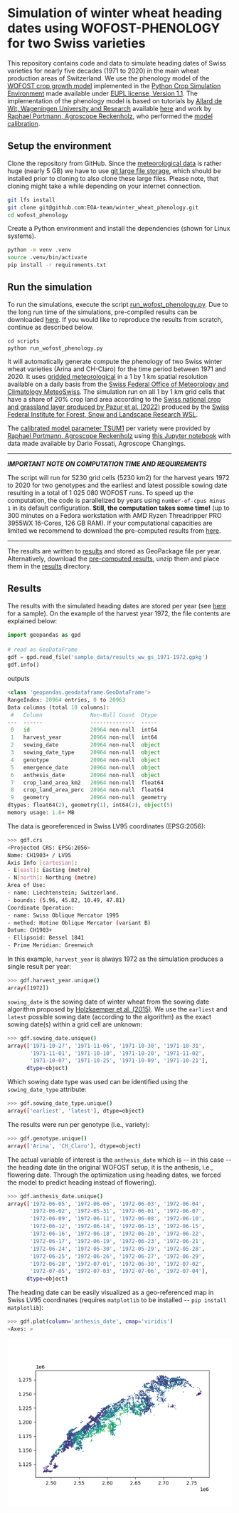 # Simulation of winter wheat heading dates using WOFOST-PHENOLOGY for two Swiss varieties

This repository contains code and data to simulate heading dates of Swiss varieties for nearly five decades (1971 to 2020) in the main wheat production areas of Switzerland. We use the phenology model of the [WOFOST crop growth model](https://www.wur.nl/en/show/A-gentle-introduction-to-WOFOST.htm) implemented in the [Python Crop Simulation Environment](https://github.com/ajwdewit/pcse) made available under [EUPL license, Version 1.1](http://ec.europa.eu/idabc/eupl). The implementation of the phenology model is based on tutorials by [Allard de Wit, Wageningen University and Research](https://github.com/ajwdewit) available [here](https://github.com/ajwdewit/pcse_notebooks) and work by [Raphael Portmann, Agroscope Reckenholz](https://github.com/raphael-portmann), who performed the [model calibration](https://github.com/raphael-portmann/PhenoSwiss/blob/master/calibrate_and_run_phenology_Switzerland.ipynb).

## Setup the environment

Clone the repository from GitHub. Since the [meteorological data](/meteo_data/) is rather huge (nearly 5 GB) we have to use [git large file storage](https://git-lfs.com/), which should be installed prior to cloning to also clone these large files. Please note, that cloning might take a while depending on your internet connection.

```bash
git lfs install
git clone git@github.com:EOA-team/winter_wheat_phenology.git
cd wofost_phenology
```

Create a Python environment and install the dependencies (shown for Linux systems).

```bash
python -m venv .venv
source .venv/bin/activate
pip install -r requirements.txt
```

## Run the simulation

To run the simulations, execute the script [run_wofost_phenology.py](/scripts/run_wofost_phenology.py).
Due to the long run time of the simulations, pre-compiled results can be downloaded [here](http://hdl.handle.net/20.500.11850/637092). If you would like to reproduce the results from scratch, continue as described below.

```
cd scripts
python run_wofost_phenology.py
```

It will automatically generate compute the phenology of two Swiss winter wheat varieties (Arina and CH-Claro) for the time period between 1971 and 2020. It uses [gridded meteorological](/meteo_data/) in a 1 by 1 km spatial resolution available on a daily basis from the [Swiss Federal Office of Meteorology and Climatology MeteoSwiss](https://www.meteoswiss.admin.ch/#tab=forecast-map). The simulation run on all 1 by 1 km grid cells that have a share of 20% crop land area according to the [Swiss national crop and grassland layer produced by Pazur et al. (2022)](https://www.dora.lib4ri.ch/wsl/islandora/object/wsl:29612) produced by the [Swiss Federal Institute for Forest, Snow and Landscape Research WSL](https://www.wsl.ch/en).

The [calibrated model parameter TSUM1](/scripts/genotypes_Tsum1_opt/) per variety were provided by [Raphael Portmann, Agroscope Reckenholz](https://github.com/raphael-portmann) using [this Jupyter notebook](https://github.com/raphael-portmann/PhenoSwiss/blob/master/calibrate_and_run_phenology_Switzerland.ipynb) with data made available by Dario Fossati, Agroscope Changings.

---
**_IMPORTANT NOTE ON COMPUTATION TIME AND REQUIREMENTS_** 

The script will run for 5230 grid cells (5230 km2) for the harvest years 1972 to 2020 for two genotypes and the earliest and latest possible sowing date resulting in a total of 1 025 080 WOFOST runs. To speed up the computation, the code is parallelized by years using `number-of-cpus minus 1` in its default configuration. **Still, the computation takes some time!** (up to 300 minutes on a Fedora workstation with AMD Ryzen Threadripper PRO 3955WX 16-Cores, 126 GB RAM). If your computational capacities are limited we recommend to download the pre-computed results from [here](https:/doi.org/10.3929/ethz-b-000637092).

---

The results are written to [results](/results/) and stored as GeoPackage file per year. Alternatively, download the [pre-computed results](https://doi.org/10.3929/ethz-b-000637092), unzip them and place them in the [results](/results/) directory.

## Results

The results with the simulated heading dates are stored per year (see [here](/sample_data/results_ww_gs_1971-1972.gpkg) for a sample). On the example of the harvest year 1972, the file contents are explained below:

```python
import geopandas as gpd

# read as GeoDataFrame
gdf = gpd.read_file('sample_data/results_ww_gs_1971-1972.gpkg')
gdf.info()
```
outputs
```python
<class 'geopandas.geodataframe.GeoDataFrame'>
RangeIndex: 20964 entries, 0 to 20963
Data columns (total 10 columns):
 #   Column               Non-Null Count  Dtype   
---  ------               --------------  -----   
 0   id                   20964 non-null  int64   
 1   harvest_year         20964 non-null  int64   
 2   sowing_date          20964 non-null  object  
 3   sowing_date_type     20964 non-null  object  
 4   genotype             20964 non-null  object  
 5   emergence_date       20964 non-null  object  
 6   anthesis_date        20964 non-null  object  
 7   crop_land_area_km2   20964 non-null  float64 
 8   crop_land_area_perc  20964 non-null  float64 
 9   geometry             20964 non-null  geometry
dtypes: float64(2), geometry(1), int64(2), object(5)
memory usage: 1.6+ MB
```
The data is georeferenced in Swiss LV95 coordinates (EPSG:2056):

```bash
>>> gdf.crs 
<Projected CRS: EPSG:2056>
Name: CH1903+ / LV95
Axis Info [cartesian]:
- E[east]: Easting (metre)
- N[north]: Northing (metre)
Area of Use:
- name: Liechtenstein; Switzerland.
- bounds: (5.96, 45.82, 10.49, 47.81)
Coordinate Operation:
- name: Swiss Oblique Mercator 1995
- method: Hotine Oblique Mercator (variant B)
Datum: CH1903+
- Ellipsoid: Bessel 1841
- Prime Meridian: Greenwich

```

In this example, `harvest_year` is always 1972 as the simulation produces a single result per year:

```bash
>>> gdf.harvest_year.unique()
array([1972])
```

`sowing_date` is the sowing date of winter wheat from the sowing date algorithm proposed by [Holzkaemper et al. (2015)](https://doi.org/10.1007/s10113-014-0627-7). We use the `earliest` and `latest` possible sowing date (according to the algorithm) as the exact sowing date(s) within a grid cell are unknown:

```bash
>>> gdf.sowing_date.unique()
array(['1971-10-27', '1971-11-06', '1971-10-30', '1971-10-31',
       '1971-11-01', '1971-10-10', '1971-10-20', '1971-11-02',
       '1971-10-07', '1971-10-25', '1971-10-09', '1971-10-21'],
      dtype=object)
```

Which sowing date type was used can be identified using the `sowing_date_type` attribute:

```bash
>>> gdf.sowing_date_type.unique()
array(['earliest', 'latest'], dtype=object)
```

The results were run per genotype (i.e., variety):

```bash
>>> gdf.genotype.unique()
array(['Arina', 'CH_Claro'], dtype=object)
```

The actual variable of interest is the `anthesis_date` which is -- in this case -- the heading date (in the original WOFOST setup, it is the anthesis, i.e., flowering date. Through the optimization using heading dates, we forced the model to predict heading instead of flowering).

```bash
>>> gdf.anthesis_date.unique()
array(['1972-06-05', '1972-06-06', '1972-06-03', '1972-06-04',
       '1972-06-02', '1972-05-31', '1972-06-01', '1972-06-07',
       '1972-06-09', '1972-06-11', '1972-06-08', '1972-06-10',
       '1972-06-12', '1972-06-14', '1972-06-13', '1972-06-15',
       '1972-06-16', '1972-06-18', '1972-06-20', '1972-06-22',
       '1972-06-17', '1972-06-19', '1972-06-23', '1972-06-21',
       '1972-06-24', '1972-05-30', '1972-05-29', '1972-05-28',
       '1972-06-25', '1972-06-26', '1972-06-27', '1972-06-29',
       '1972-06-28', '1972-07-01', '1972-06-30', '1972-07-02',
       '1972-07-05', '1972-07-03', '1972-07-06', '1972-07-04'],
      dtype=object)
```

The heading date can be easily visualized as a geo-referenced map in Swiss LV95 coordinates (requires `matplotlib` to be installed -- `pip install matplotlib`):

```bash
>>> gdf.plot(column='anthesis_date', cmap='viridis')
<Axes: >
```

![Heading Dates 1972](/sample_data/heading_dates_1972.png)
